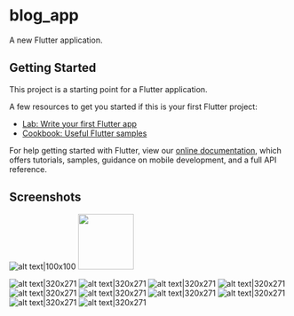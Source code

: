 # blog_app

A new Flutter application.

## Getting Started

This project is a starting point for a Flutter application.

A few resources to get you started if this is your first Flutter project:

- [Lab: Write your first Flutter app](https://flutter.dev/docs/get-started/codelab)
- [Cookbook: Useful Flutter samples](https://flutter.dev/docs/cookbook)

For help getting started with Flutter, view our
[online documentation](https://flutter.dev/docs), which offers tutorials,
samples, guidance on mobile development, and a full API reference.

## Screenshots

![alt text|100x100](https://github.com/kasongo-mavetya-emmanuel/Flutter-Blog-App-Medium-Clone-Client/blob/master/screenshots/IMG_20220514_232330.jpg)
<img src="https://github.com/kasongo-mavetya-emmanuel/Flutter-Blog-App-Medium-Clone-Client/blob/master/screenshots/IMG_20220514_232330.jpg" width="100" height="100">

![alt text|320x271](https://github.com/kasongo-mavetya-emmanuel/Flutter-Blog-App-Medium-Clone-Client/blob/master/screenshots/IMG_20220514_232510.jpg) 
![alt text|320x271](https://github.com/kasongo-mavetya-emmanuel/Flutter-Blog-App-Medium-Clone-Client/blob/master/screenshots/IMG_20220514_232543.jpg) 
![alt text|320x271](https://github.com/kasongo-mavetya-emmanuel/Flutter-Blog-App-Medium-Clone-Client/blob/master/screenshots/IMG_20220514_232652.jpg) 
![alt text|320x271](https://github.com/kasongo-mavetya-emmanuel/Flutter-Blog-App-Medium-Clone-Client/blob/master/screenshots/Screenshot_2022-05-14-22-22-10-40.png) ![alt text|320x271](https://github.com/kasongo-mavetya-emmanuel/Flutter-Blog-App-Medium-Clone-Client/blob/master/screenshots/Screenshot_2022-05-14-22-22-18-97.png) ![alt text|320x271](https://github.com/kasongo-mavetya-emmanuel/Flutter-Blog-App-Medium-Clone-Client/blob/master/screenshots/Screenshot_2022-05-14-22-22-26-70.png) 
![alt text|320x271](https://github.com/kasongo-mavetya-emmanuel/Flutter-Blog-App-Medium-Clone-Client/blob/master/screenshots/Screenshot_2022-05-14-22-23-44-17.png) ![alt text|320x271](https://github.com/kasongo-mavetya-emmanuel/Flutter-Blog-App-Medium-Clone-Client/blob/master/screenshots/Screenshot_2022-05-14-22-23-54-61.png) 
![alt text|320x271](https://github.com/kasongo-mavetya-emmanuel/Flutter-Blog-App-Medium-Clone-Client/blob/master/Screenshot_2022-05-14-22-23-59-89.png) 
![alt text|320x271](https://github.com/kasongo-mavetya-emmanuel/Flutter-Blog-App-Medium-Clone-Client/blob/master/screenshots/Screenshot_2022-05-14-22-24-09-90.png)











